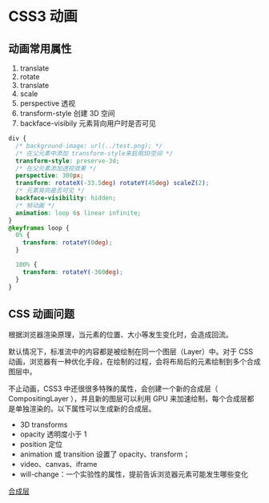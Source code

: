 # CSS3 动画

## 动画常用属性

1. translate
2. rotate
3. translate
4. scale
5. perspective 透视
6. transform-style 创建 3D 空间
7. backface-visibily 元素背向用户时是否可见

```css
div {
  /* background-image: url(../test.png); */
  /* 在父元素中添加 transform-style来启用3D空间 */
  transform-style: preserve-3d;
  /* 在父元素添加透视效果 */
  perspective: 300px;
  transform: rotateX(-33.5deg) rotateY(45deg) scaleZ(2);
  /* 元素背向是否可见 */
  backface-visibility: hidden;
  /* 帧动画 */
  animation: loop 6s linear infinite;
}
@keyframes loop {
  0% {
    transform: rotateY(0deg);
  }

  100% {
    transform: rotateY(-360deg);
  }
}
```

## CSS 动画问题

根据浏览器渲染原理，当元素的位置、大小等发生变化时，会造成回流。

默认情况下，标准流中的内容都是被绘制在同一个图层（Layer）中。对于 CSS 动画，浏览器有一种优化手段，在绘制的过程，会将布局后的元素绘制到多个合成图层中。

不止动画，CSS3 中还很很多特殊的属性，会创建一个新的合成层（ CompositingLayer ），并且新的图层可以利用 GPU 来加速绘制，每个合成层都是单独渲染的。以下属性可以生成新的合成层。

- 3D transforms
- opacity 透明度小于 1
- position 定位
- animation 或 transition 设置了 opacity、transform；
- video、canvas、iframe
- will-change：一个实验性的属性，提前告诉浏览器元素可能发生哪些变化

[合成层](https://scripthqs.gitee.io/web/js/JsAdvanced/02_browser.html#composite-%E5%90%88%E6%88%90-web-%E4%BC%98%E5%8C%9)


